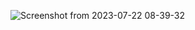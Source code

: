 ![Screenshot from 2023-07-22 08-39-32](https://github.com/AdBinay/CALCULATOR/assets/132814477/f9238fd8-353a-4641-9a93-50191149670c)
